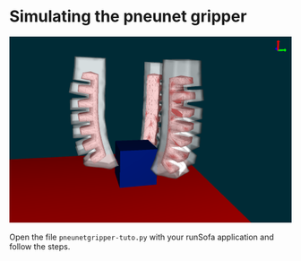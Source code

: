 # Simulating the pneunet gripper

<img src="https://github.com/SofaDefrost/SoftRobots/blob/master/examples/tutorials/PneunetGripper/images/PneuNets-gripper_inAction.png"
     alt="Gripper" />

Open the file `pneunetgripper-tuto.py` with your runSofa application and follow the steps. 
